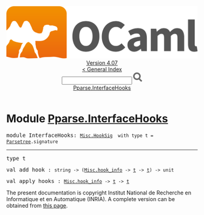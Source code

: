 <!-- ((! set title API !)) ((! set documentation !)) ((! set api !)) ((! set nobreadcrumb !)) -->
<div class="api"><header><nav class="toc brand"><a class="brand" href="https://ocaml.org/"><img src="colour-logo-gray.svg" class="svg" alt="OCaml"></a></nav><nav class="toc"><div class="toc_version"><a href="/docs" id="version-select">Version 4.07</a></div><a href="index.html">&lt; General Index</a><div class="api_search"><input type="text" name="apisearch" id="api_search" oninput="mySearch(false);" onkeypress="this.oninput();" onclick="this.oninput();" onpaste="this.oninput();">
<img src="search_icon.svg" alt="Search" class="svg" onclick="mySearch(false)"></div>
<div id="search_results"></div><div class="toc_title"><a href="#top">Pparse.InterfaceHooks</a></div><ul></ul></nav></header>

<h1>Module <a href="type_Pparse.InterfaceHooks.html">Pparse.InterfaceHooks</a></h1>

<pre><span id="MODULEInterfaceHooks"><span class="keyword">module</span> InterfaceHooks</span>: <code class="type"><a href="Misc.HookSig.html">Misc.HookSig</a></code><code class="type">  with type t = <a href="Parsetree.html">Parsetree</a>.signature</code></pre><hr width="100%">

<pre><span id="TYPEt"><span class="keyword">type</span> <code class="type"></code>t</span> </pre>


<pre><span id="VALadd_hook"><span class="keyword">val</span> add_hook</span> : <code class="type">string -&gt; (<a href="Misc.html#TYPEhook_info">Misc.hook_info</a> -&gt; <a href="Misc.HookSig.html#TYPEt">t</a> -&gt; <a href="Misc.HookSig.html#TYPEt">t</a>) -&gt; unit</code></pre>
<pre><span id="VALapply_hooks"><span class="keyword">val</span> apply_hooks</span> : <code class="type"><a href="Misc.html#TYPEhook_info">Misc.hook_info</a> -&gt; <a href="Misc.HookSig.html#TYPEt">t</a> -&gt; <a href="Misc.HookSig.html#TYPEt">t</a></code></pre>
<div class="copyright">The present documentation is copyright Institut National de Recherche en Informatique et en Automatique (INRIA). A complete version can be obtained from <a href="http://caml.inria.fr/pub/docs/manual-ocaml/">this page</a>.</div></div>